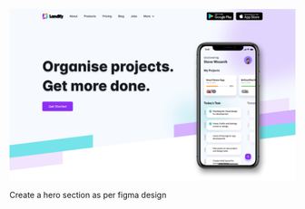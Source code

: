 ![alt](https://github.com/archis-academy/html-css-assignments/blob/master/Assignment-2-Hero-Section/3.jpg?raw=true)

Create a hero section as per figma design
